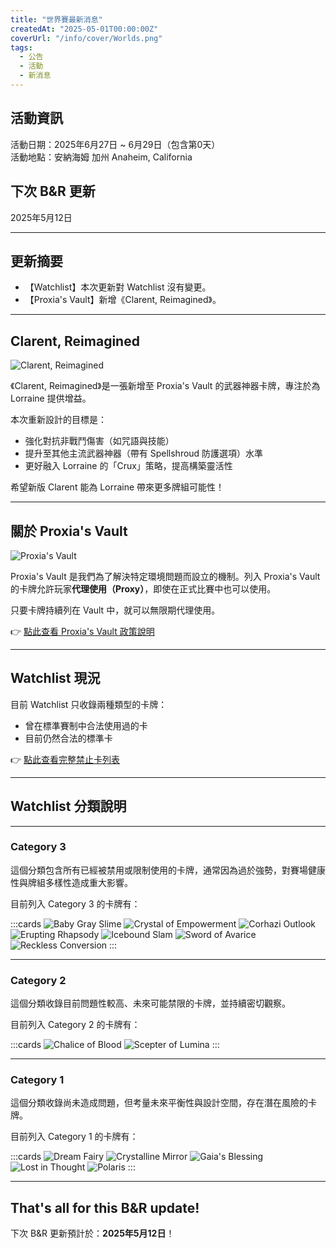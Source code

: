 ```yaml
---
title: "世界賽最新消息"
createdAt: "2025-05-01T00:00:00Z"
coverUrl: "/info/cover/Worlds.png"
tags:
  - 公告
  - 活動
  - 新消息
---
```


## 活動資訊

活動日期：2025年6月27日 ~ 6月29日（包含第0天）  
活動地點：安納海姆 加州 Anaheim, California


## 下次 B&R 更新

2025年5月12日

---

## 更新摘要

- 【Watchlist】本次更新對 Watchlist 沒有變更。
- 【Proxia's Vault】新增《Clarent, Reimagined》。

---

## Clarent, Reimagined

![Clarent, Reimagined](/info/Clarent_Retrain.png)

《Clarent, Reimagined》是一張新增至 Proxia's Vault 的武器神器卡牌，專注於為 Lorraine 提供增益。

本次重新設計的目標是：

- 強化對抗非戰鬥傷害（如咒語與技能）
- 提升至其他主流武器神器（帶有 Spellshroud 防護選項）水準
- 更好融入 Lorraine 的「Crux」策略，提高構築靈活性

希望新版 Clarent 能為 Lorraine 帶來更多牌組可能性！

---

## 關於 Proxia's Vault

![Proxia's Vault](/info/Proxia_s_vault_cover.png)

Proxia's Vault 是我們為了解決特定環境問題而設立的機制。列入 Proxia's Vault 的卡牌允許玩家**代理使用（Proxy）**，即使在正式比賽中也可以使用。

只要卡牌持續列在 Vault 中，就可以無限期代理使用。

👉 [點此查看 Proxia's Vault 政策說明](https://www.gatcg.com/article/proxia-vault-policy)

---

## Watchlist 現況

目前 Watchlist 只收錄兩種類型的卡牌：

- 曾在標準賽制中合法使用過的卡
- 目前仍然合法的標準卡

👉 [點此查看完整禁止卡列表](https://index.gatcg.com/cards?legality_format=STANDARD&legality_limit=0)

---

## Watchlist 分類說明

---

### Category 3

這個分類包含所有已經被禁用或限制使用的卡牌，通常因為過於強勢，對賽場健康性與牌組多樣性造成重大影響。

目前列入 Category 3 的卡牌有：

:::cards
![Baby Gray Slime](/info/baby-gray-slime.png)
![Crystal of Empowerment](/info/crystal-of-empowerment.png)
![Corhazi Outlook](/info/corhazi-outlook.png)
![Erupting Rhapsody](/info/erupting-rhapsody.png)
![Icebound Slam](/info/icebound-slam.png)
![Sword of Avarice](/info/sword-of-avarice.png)
![Reckless Conversion](/info/reckless-conversion.png)
:::

---

### Category 2

這個分類收錄目前問題性較高、未來可能禁限的卡牌，並持續密切觀察。

目前列入 Category 2 的卡牌有：

:::cards
![Chalice of Blood](/info/chalice-of-blood.png)
![Scepter of Lumina](/info/scepter_of_lumina.png)
:::

---

### Category 1

這個分類收錄尚未造成問題，但考量未來平衡性與設計空間，存在潛在風險的卡牌。

目前列入 Category 1 的卡牌有：

:::cards
![Dream Fairy](/info/dream-fairy.png)
![Crystalline Mirror](/info/crystalline-mirror.png)
![Gaia's Blessing](/info/gaias-blessing.png)
![Lost in Thought](/info/lost-in-thought.png)
![Polaris](/info/polaris.png)
:::

---

## That's all for this B&R update!

下次 B&R 更新預計於：**2025年5月12日**！
